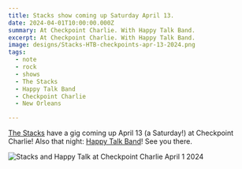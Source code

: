```yaml
---
title: Stacks show coming up Saturday April 13.
date: 2024-04-01T10:00:00.000Z
summary: At Checkpoint Charlie. With Happy Talk Band.
excerpt: At Checkpoint Charlie. With Happy Talk Band.
image: designs/Stacks-HTB-checkpoints-apr-13-2024.png
tags:
  - note
  - rock
  - shows
  - The Stacks
  - Happy Talk Band
  - Checkpoint Charlie
  - New Orleans

---
```


[The Stacks](https://thestackswebsite.com) have a gig coming up April 13 (a Saturday!) at Checkpoint Charlie! Also that night: [Happy Talk Band](https://lukespurrallen)! See you there.

![Stacks and Happy Talk at Checkpoint Charlie April 1 2024](/static/img/designs/Stacks-HTB-checkpoints-apr-14-2024.png "[Stacks and Happy Talk at Checkpoint Charlie April 1 2024")



